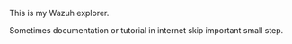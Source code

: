 This is my Wazuh explorer.

Sometimes documentation or tutorial in internet skip important small step.
